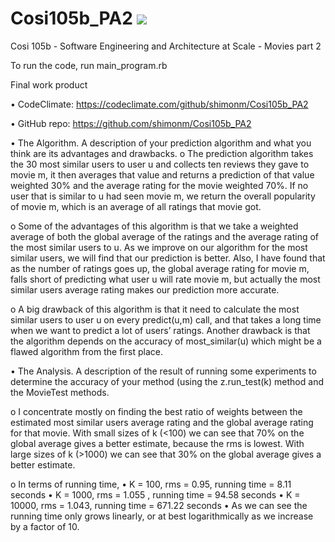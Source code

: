 # Cosi105b_PA2 <a href="https://codeclimate.com/github/shimonm/Cosi105b_PA2"><img src="https://codeclimate.com/github/shimonm/Cosi105b_PA2/badges/gpa.svg" /></a>
Cosi 105b - Software Engineering and Architecture at Scale - Movies part 2

To run the code, run main_program.rb 

Final work product


•	CodeClimate: https://codeclimate.com/github/shimonm/Cosi105b_PA2

•	GitHub repo: https://github.com/shimonm/Cosi105b_PA2

•	The Algorithm. A description of your prediction algorithm and what you think are its advantages and drawbacks.
o	The prediction algorithm takes the 30 most similar users to user u and collects ten reviews they gave to movie m, it then averages that value and returns a prediction of that value weighted 30% and the average rating for the movie weighted 70%. If no user that is similar to u had seen movie m, we return the overall popularity of movie m, which is an average of all ratings that movie got. 

o	Some of the advantages of this algorithm is that we take a weighted average of both the global average of the ratings and the average rating of the most similar users to u. As we improve on our algorithm for the most similar users, we will find that our prediction is better. Also, I have found that as the number of ratings goes up, the global average rating for movie m, falls short of predicting what user u will rate movie m, but actually the most similar users average rating makes our prediction more accurate. 

o	A big drawback of this algorithm is that it need to calculate the most similar users to user u on every predict(u,m) call, and that takes a long time when we want to predict a lot of users’ ratings. Another drawback is that the algorithm depends on the accuracy of most_similar(u) which might be a flawed algorithm from the first place. 

•	The Analysis. A description of the result of running some experiments to determine the accuracy of your method (using the z.run_test(k) method and the MovieTest methods.

o	I concentrate mostly on finding the best ratio of weights between the estimated most similar users average rating and the global average rating for that movie. With small sizes of k (<100) we can see that 70% on the global average gives a better estimate, because the rms is lowest. With large sizes of k (>1000) we can see that 30% on the global average gives a better estimate.

o	In terms of running time, 
•	K = 100, rms = 0.95, running time = 8.11 seconds
•	K = 1000, rms = 1.055 , running time = 94.58 seconds
•	K = 10000, rms = 1.043, running time = 671.22 seconds
•	As we can see the running time only grows linearly, or at best logarithmically as we increase by a factor of 10. 

